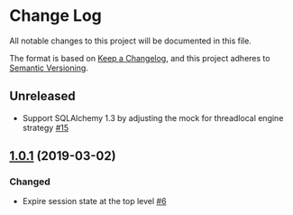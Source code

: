 # Change Log

All notable changes to this project will be documented in this file.

The format is based on [Keep a Changelog](https://keepachangelog.com/en/1.0.0/),
and this project adheres to [Semantic Versioning](https://semver.org/spec/v2.0.0.html).

## Unreleased

- Support SQLAlchemy 1.3 by adjusting the mock for threadlocal engine strategy [\#15](https://github.com/jeancochrane/pytest-flask-sqlalchemy/pull/15)

## [1.0.1](https://github.com/jeancochrane/pytest-flask-sqlalchemy/releases/tag/v1.0.1) (2019-03-02)

### Changed

- Expire session state at the top level [\#6](https://github.com/jeancochrane/pytest-flask-sqlalchemy/pull/6)
